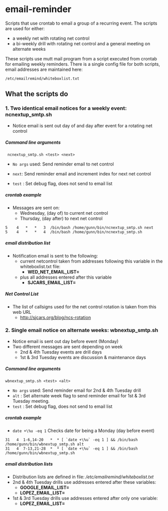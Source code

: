 # email-reminder

Scripts that use crontab to email a group of a recurring event.
The scripts are used for either:
*  a weekly net with rotating net control
*  a bi-weekly drill with rotating net control and a general meeting on alternate weeks

These scripts use mutt mail program from a script executed from crontab for emailing weekly reminders.
There is a single config file for both scripts, email addresses are maintained here:

```/etc/emailremind/whiteboxlist.txt```

## What the scripts do

### 1. Two identical email notices for a weekly event: ncnextup_smtp.sh

* Notice email is sent out day of and day after event for a rotating net control

##### Command line arguments

``` ncnextup_smtp.sh <test> <next>```

* `No args` used: Send reminder email to net control
* `next`: Send reminder email and increment index for next net control

* `test` : Set debug flag, does not send to email list

##### crontab example

* Messages are sent on:
  * Wednesday, (day of) to current net control
  * Thursday, (day after) to next net control

```
5    4   *   *   3  /bin/bash /home/gunn/bin/ncnextup_smtp.sh next
5    4   *   *   4  /bin/bash /home/gunn/bin/ncnextup_smtp.sh
```

##### email distribution list
* Notification email is sent to the following:
  * current netcontrol taken from addresses following this variable in the whiteboxlist.txt file:
    * **WED_NET_EMAIL_LIST=**
  * plus all addresses entered after this variable
    * **SJCARS_EMAIL_LIST=**

##### Net Control List
* The list of callsigns used for the net control rotation is taken from this web URL
  * http://sjcars.org/blog/ncs-rotation

### 2. Single email notice on alternate weeks: wbnextup_smtp.sh

* Notice email is sent out day before event (Monday)
* Two different messages are sent depending on week
  * 2nd & 4th Tuesday events are drill days
  * 1st & 3rd Tuesday events are discussion & maintenance days

##### Command line arguments

```wbnextup_smtp.sh <test> <alt>```

* `No args` used: Send reminder email for 2nd & 4th Tuesday drill
* `alt` : Set alternate week flag to send reminder email for 1st & 3rd Tuesday meeting.
* `test` : Set debug flag, does not send to email list

##### crontab example

* `date +\%u -eq 1` Checks date for being a Monday (day before event)

```
31   4  1-6,14-20   *  * [ `date +\%u` -eq 1 ] && /bin/bash /home/gunn/bin/wbnextup_smtp.sh alt
31   4  7-13,21-28  *  * [ `date +\%u` -eq 1 ] && /bin/bash /home/gunn/bin/wbnextup_smtp.sh

```

##### email distribution lists

* Distribution lists are defined in file: _/etc/emailremind/whiteboxlist.txt_
* 2nd & 4th Tuesday drills use addresses entered after these variables:
  *  **GOOGLE_EMAIL_LIST=**
  *  **LOPEZ_EMAIL_LIST=**
* 1st & 3rd Tuesday drills use addresses entered after only one variable:
  *  **LOPEZ_EMAIL_LIST=**
